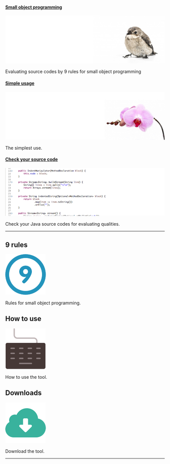 #### [Small object programming][small]

[![Small object programming](images/carousel-small.jpg)][small]

Evaluating source codes by 9 rules for small object programming

#### [Simple usage][usage]

[![Simple usage](images/carousel-simple.jpg)][usage] 

The simplest use.

#### [Check your source code][checker]

[![Check your source code](images/carousel-checker.png)][checker]

Check your Java source codes for evaluating qualities.

[small]: 9rules.html
[usage]: usage.html
[checker]: download.html

---

## 9 rules

[![9rules](images/9rules.png)](9rules.html)

Rules for small object programming.

## How to use

[![Usage](images/usage.png)](usage.html)

How to use the tool.

## Downloads

[![Download](images/download.png)](download.html)

Download the tool.

---



